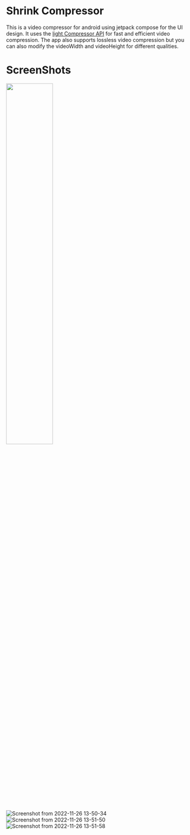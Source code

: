 # Shrink Compressor

 This is a video compressor for android using jetpack compose for the UI design. It uses the [light Compressor API](https://github.com/AbedElazizShe/LightCompressor) for fast 
 and efficient video compression. The app also supports lossless video compression but you can also modify the videoWidth and videoHeight for
 different qualities.
 

# ScreenShots
<img src="https://user-images.githubusercontent.com/41951671/204085168-ea40d3f5-daff-40d6-9823-d8cfab2fda28.png" width=50% height=50%>

![Screenshot from 2022-11-26 13-50-34](https://user-images.githubusercontent.com/41951671/204085194-c1bc0319-ec02-4281-ba1b-a82868aac398.png) ![Screenshot from 2022-11-26 13-51-50](https://user-images.githubusercontent.com/41951671/204085200-1f46fdd9-c90c-4286-896f-a319b87b2369.png) ![Screenshot from 2022-11-26 13-51-58](https://user-images.githubusercontent.com/41951671/204085209-defff7ea-868c-48fd-ac0c-a6877c18d0ae.png)
